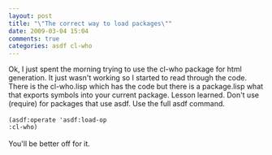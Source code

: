 ```yaml
---
layout: post
title: "\"The correct way to load packages\""
date: 2009-03-04 15:04
comments: true
categories: asdf cl-who
---
```

Ok, I just spent the morning trying to use the cl-who package for html generation. It just wasn't working so I started to read through the code. There is the cl-who.lisp which has the code but there is a package.lisp what that exports symbols into your current package. Lesson learned. Don't use (require) for packages that use asdf. Use the full asdf command.<br /><br /><code>(asdf:operate 'asdf:load-op :cl-who)</code><br /><br />You'll be better off for it.<div class="blogger-post-footer"><img width='1' height='1' src='' alt='' /></div>
